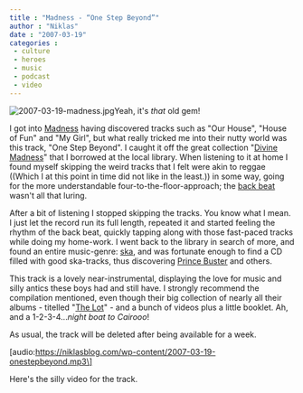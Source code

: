 ```yaml
---
title : "Madness - “One Step Beyond”"
author : "Niklas"
date : "2007-03-19"
categories : 
 - culture
 - heroes
 - music
 - podcast
 - video
---
```


![2007-03-19-madness.jpg](https://niklasblog.com/wp-content/2007-03-19-madness.jpg)Yeah, it's _that_ old gem!

I got into [Madness](http://www.madness.co.uk) having discovered tracks such as "Our House", "House of Fun" and "My Girl", but what really tricked me into their nutty world was this track, "One Step Beyond". I caught it off the great collection "[Divine Madness](http://www.amazon.co.uk/Divine-Madness/dp/B00004R63R)" that I borrowed at the local library. When listening to it at home I found myself skipping the weird tracks that I felt were akin to reggae ((Which I at this point in time did not like in the least.)) in some way, going for the more understandable four-to-the-floor-approach; the [back beat](http://en.wikipedia.org/wiki/Back_beat) wasn't all that luring.

After a bit of listening I stopped skipping the tracks. You know what I mean. I just let the record run its full length, repeated it and started feeling the rhythm of the back beat, quickly tapping along with those fast-paced tracks while doing my home-work. I went back to the library in search of more, and found an entire music-genre: [ska](http://en.wikipedia.org/wiki/Ska), and was fortunate enough to find a CD filled with good ska-tracks, thus discovering [Prince Buster](http://en.wikipedia.org/wiki/Prince_Buster) and others.

This track is a lovely near-instrumental, displaying the love for music and silly antics these boys had and still have. I strongly recommend the compilation mentioned, even though their big collection of nearly all their albums - titelled "[The Lot](http://www.amazon.co.uk/Lot-Madness/dp/B000026MJY)" - and a bunch of videos plus a little booklet. Ah, and a 1-2-3-4..._night boat to Cairooo_!

As usual, the track will be deleted after being available for a week.

\[audio:https://niklasblog.com/wp-content/2007-03-19-onestepbeyond.mp3\]

Here's the silly video for the track.

